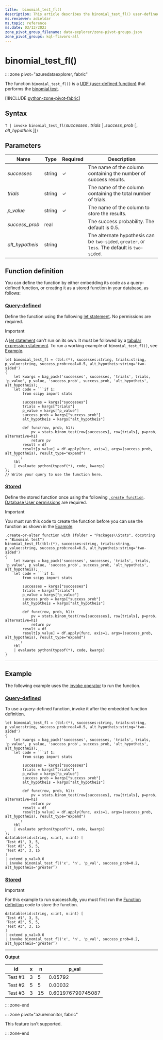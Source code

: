 ```yaml
---
title:  binomial_test_fl()
description: This article describes the binomial_test_fl() user-defined function in Azure Data Explorer.
ms.reviewer: adieldar
ms.topic: reference
ms.date: 03/13/2023
zone_pivot_group_filename: data-explorer/zone-pivot-groups.json
zone_pivot_groups: kql-flavors-all
---
```

# binomial_test_fl()

::: zone pivot="azuredataexplorer, fabric"

The function `binomial_test_fl()` is a [UDF (user-defined function)](../query/functions/user-defined-functions.md) that performs the [binomial test](https://en.wikipedia.org/wiki/Binomial_test).

[!INCLUDE [python-zone-pivot-fabric](../../includes/python-zone-pivot-fabric.md)]

## Syntax

`T | invoke binomial_test_fl(`*successes*`,` *trials* [`,`*success_prob* [`,` *alt_hypotheis* ]]`)`

## Parameters

|Name|Type|Required|Description|
|--|--|--|--|
| *successes* | string | &check; | The name of the column containing the number of success results.|
| *trials* | string | &check; | The name of the column containing the total number of trials.|
| *p_value* | string | &check; | The name of the column to store the results.|
| *success_prob* | real | | The success probability. The default is 0.5.|
| *alt_hypotheis* | string | | The alternate hypothesis can be `two-sided`, `greater`, or `less`. The default is `two-sided`.|

## Function definition

You can define the function by either embedding its code as a query-defined function, or creating it as a stored function in your database, as follows:

### [Query-defined](#tab/query-defined)

Define the function using the following [let statement](../query/letstatement.md). No permissions are required.

> [!IMPORTANT]
> A [let statement](../query/letstatement.md) can't run on its own. It must be followed by a [tabular expression statement](../query/tabularexpressionstatements.md). To run a working example of `binomial_test_fl()`, see [Example](#example).

```kusto
let binomial_test_fl = (tbl:(*), successes:string, trials:string, p_value:string, success_prob:real=0.5, alt_hypotheis:string='two-sided')
{
    let kwargs = bag_pack('successes', successes, 'trials', trials, 'p_value', p_value, 'success_prob', success_prob, 'alt_hypotheis', alt_hypotheis);
    let code = ```if 1:
        from scipy import stats
        
        successes = kargs["successes"]
        trials = kargs["trials"]
        p_value = kargs["p_value"]
        success_prob = kargs["success_prob"]
        alt_hypotheis = kargs["alt_hypotheis"]
        
        def func(row, prob, h1):
            pv = stats.binom_test(row[successes], row[trials], p=prob, alternative=h1)
            return pv
        result = df
        result[p_value] = df.apply(func, axis=1, args=(success_prob, alt_hypotheis), result_type="expand")
    ```;
    tbl
    | evaluate python(typeof(*), code, kwargs)
};
// Write your query to use the function here.
```

### [Stored](#tab/stored)

Define the stored function once using the following [`.create function`](../management/create-function.md). [Database User permissions](../management/access-control/role-based-access-control.md) are required.

> [!IMPORTANT]
> You must run this code to create the function before you can use the function as shown in the [Example](#example).

```kusto
.create-or-alter function with (folder = "Packages\\Stats", docstring = "Binomial test")
binomial_test_fl(tbl:(*), successes:string, trials:string, p_value:string, success_prob:real=0.5, alt_hypotheis:string='two-sided')
{
    let kwargs = bag_pack('successes', successes, 'trials', trials, 'p_value', p_value, 'success_prob', success_prob, 'alt_hypotheis', alt_hypotheis);
    let code = ```if 1:
        from scipy import stats
        
        successes = kargs["successes"]
        trials = kargs["trials"]
        p_value = kargs["p_value"]
        success_prob = kargs["success_prob"]
        alt_hypotheis = kargs["alt_hypotheis"]
        
        def func(row, prob, h1):
            pv = stats.binom_test(row[successes], row[trials], p=prob, alternative=h1)
            return pv
        result = df
        result[p_value] = df.apply(func, axis=1, args=(success_prob, alt_hypotheis), result_type="expand")
    ```;
    tbl
    | evaluate python(typeof(*), code, kwargs)
}
```

---

## Example

The following example uses the [invoke operator](../query/invokeoperator.md) to run the function.

### [Query-defined](#tab/query-defined)

To use a query-defined function, invoke it after the embedded function definition.

```kusto
let binomial_test_fl = (tbl:(*), successes:string, trials:string, p_value:string, success_prob:real=0.5, alt_hypotheis:string='two-sided')
{
    let kwargs = bag_pack('successes', successes, 'trials', trials, 'p_value', p_value, 'success_prob', success_prob, 'alt_hypotheis', alt_hypotheis);
    let code = ```if 1:
        from scipy import stats
        
        successes = kargs["successes"]
        trials = kargs["trials"]
        p_value = kargs["p_value"]
        success_prob = kargs["success_prob"]
        alt_hypotheis = kargs["alt_hypotheis"]
        
        def func(row, prob, h1):
            pv = stats.binom_test(row[successes], row[trials], p=prob, alternative=h1)
            return pv
        result = df
        result[p_value] = df.apply(func, axis=1, args=(success_prob, alt_hypotheis), result_type="expand")
    ```;
    tbl
    | evaluate python(typeof(*), code, kwargs)
};
datatable(id:string, x:int, n:int) [
'Test #1', 3, 5,
'Test #2', 5, 5,
'Test #3', 3, 15
]
| extend p_val=0.0
| invoke binomial_test_fl('x', 'n', 'p_val', success_prob=0.2, alt_hypotheis='greater')
```

### [Stored](#tab/stored)

> [!IMPORTANT]
> For this example to run successfully, you must first run the [Function definition](#function-definition) code to store the function.

```kusto
datatable(id:string, x:int, n:int) [
'Test #1', 3, 5,
'Test #2', 5, 5,
'Test #3', 3, 15
]
| extend p_val=0.0
| invoke binomial_test_fl('x', 'n', 'p_val', success_prob=0.2, alt_hypotheis='greater')
```

---

**Output**

| id | x | n | p_val |
|---|---|---|---|
| Test #1 | 3 | 5 | 0.05792 |
| Test #2 | 5 | 5 | 0.00032 |
| Test #3 | 3 | 15 | 0.601976790745087 |

::: zone-end

::: zone pivot="azuremonitor, fabric"

This feature isn't supported.

::: zone-end

